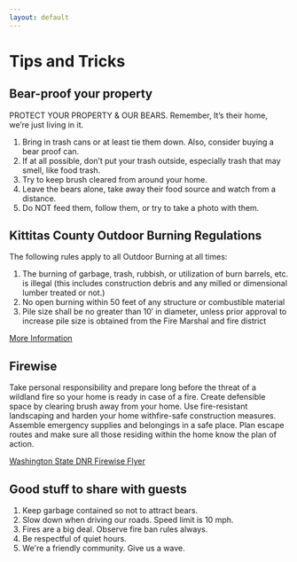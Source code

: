```yaml
---
layout: default
---
```

# Tips and Tricks
## Bear-proof your property
PROTECT YOUR PROPERTY & OUR BEARS. Remember, It’s their home, we’re just living in it. 
1. Bring in trash cans or at least tie them down. Also, consider buying a bear proof can. 
1. If at all possible, don’t put your trash outside, especially trash that may smell, like food trash.
1. Try to keep brush cleared from around your home.
1. Leave the bears alone, take away their food source and watch from a distance.
1. Do NOT feed them, follow them, or try to  take a photo with them.

## Kittitas County Outdoor Burning Regulations
The following rules apply to all Outdoor Burning at all times:
1. The burning of garbage, trash, rubbish, or utilization of burn barrels, etc. is illegal (this includes construction debris and any milled or dimensional lumber treated or not.)
1. No open burning within 50 feet of any structure or combustible material
1. Pile size shall be no greater than 10′ in diameter, unless prior approval to increase pile size is obtained from the Fire Marshal and fire district

[More Information](https://nkctribune.com/psa-outdoor-burning-regulations/)

## Firewise
Take personal responsibility and prepare long before the threat of a wildland fire so your home is ready in case of a fire. Create defensible space by clearing brush away from your home. Use fire-resistant landscaping and harden your home withfire-safe construction measures. Assemble emergency supplies and belongings in a safe place. Plan escape routes and make sure all those residing within the home know the plan of action.

[Washington State DNR Firewise Flyer](https://www.dnr.wa.gov/publications/rp_fireprev_home_combo.pdf?r67lrg)

## Good stuff to share with guests
1. Keep garbage contained so not to attract bears.
1. Slow down when driving our roads. Speed limit is 10 mph.
1. Fires are a big deal. Observe fire ban rules always. 
1. Be respectful of quiet hours.
1. We're a friendly community. Give us a wave.
